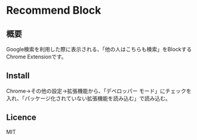 Recommend Block
====

## 概要

Google検索を利用した際に表示される、「他の人はこちらも検索」をBlockするChrome Extensionです。

## Install

Chrome→その他の設定→拡張機能から、「デベロッパー モード」にチェックを入れ、「パッケージ化されていない拡張機能を読み込む」で読み込む。

## Licence

MIT
